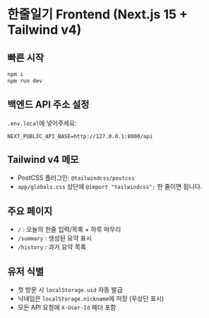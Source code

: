 # 한줄일기 Frontend (Next.js 15 + Tailwind v4)

## 빠른 시작
```bash
npm i
npm run dev
```

## 백엔드 API 주소 설정
`.env.local`에 넣어주세요:
```
NEXT_PUBLIC_API_BASE=http://127.0.0.1:8000/api
```

## Tailwind v4 메모
- PostCSS 플러그인: `@tailwindcss/postcss`
- `app/globals.css` 상단에 `@import "tailwindcss";` 한 줄이면 됩니다.

## 주요 페이지
- `/` : 오늘의 한줄 입력/목록 + 하루 마무리
- `/summary` : 생성된 요약 표시
- `/history` : 과거 요약 목록

## 유저 식별
- 첫 방문 시 `localStorage.uid` 자동 발급
- 닉네임은 `localStorage.nickname`에 저장 (우상단 표시)
- 모든 API 요청에 `X-User-Id` 헤더 포함
